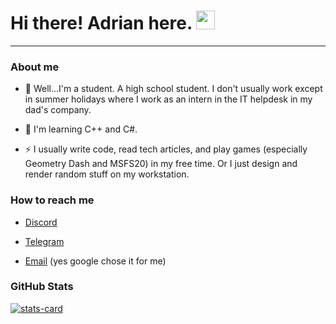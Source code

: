 <h1>
  Hi there! Adrian here.
  <img src="https://media.giphy.com/media/hvRJCLFzcasrR4ia7z/giphy.gif" width="30px"/>
</h1>

---

### About me

- :telescope: Well...I'm a student. A high school student. I don't usually work except in summer holidays where I work as an intern in the IT helpdesk in my dad's company.

- :seedling: I'm learning C++ and C#.

- :zap: I usually write code, read tech articles, and play games (especially Geometry Dash and MSFS20) in my free time. Or I just design and render random stuff on my workstation.

### How to reach me

- [Discord](https://discordapp.com/users/717255311060238387)

- [Telegram](https://t.me/simplyadrian)

- [Email](icorei783@gmail.com) (yes google chose it for me)

### GitHub Stats

[![stats-card](https://kasroudra-stats-card.herokuapp.com/svg?user=KasRoudra&theme=dark)](https://github.com/KasRoudra/stats-card)
